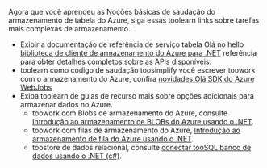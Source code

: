 Agora que você aprendeu as Noções básicas de saudação do armazenamento de tabela do Azure, siga essas toolearn links sobre tarefas mais complexas de armazenamento.

* Exibir a documentação de referência de serviço tabela Olá no hello [biblioteca de cliente de armazenamento do Azure para .NET](http://go.microsoft.com/fwlink/?LinkID=390731) referência para obter detalhes completos sobre as APIs disponíveis.
* toolearn como código de saudação toosimplify você escrever toowork com o armazenamento do Azure, confira [novidades Olá SDK do Azure WebJobs](../articles/app-service-web/websites-dotnet-webjobs-sdk.md)
* Exiba toolearn de guias de recurso mais sobre opções adicionais para armazenar dados no Azure.
  * toowork com Blobs de armazenamento do Azure, consulte [Introdução ao armazenamento de BLOBs do Azure usando o .NET](../articles/storage/blobs/storage-dotnet-how-to-use-blobs.md).
  * toowork com filas de armazenamento do Azure, [Introdução ao armazenamento de fila do Azure usando o .NET](../articles/storage/queues/storage-dotnet-how-to-use-queues.md).
  * toostore de dados relacional, consulte [conectar tooSQL banco de dados usando o .NET (c#)](../articles/sql-database/sql-database-develop-dotnet-simple.md).

